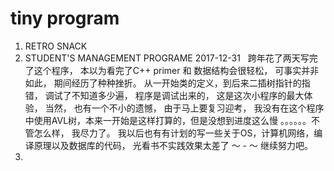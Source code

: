 # tiny program
1. RETRO SNACK
2. STUDENT'S MANAGEMENT PROGRAME  2017-12-31
   跨年花了两天写完了这个程序， 本以为看完了C++ primer 和 数据结构会很轻松， 可事实并非如此， 期间经历了种种挫折。 从一开始类的定义，到后来二插树指针的指错， 调试了不知道多少遍， 程序是调试出来的， 这是这次小程序的最大体验， 当然， 也有一个不小的遗憾， 由于马上要复习迎考， 我没有在这个程序中使用AVL树，本来一开始是这样打算的，但是没想到进度这么慢 。。。。。。不管怎么样， 我尽力了。 我以后也有有计划的写一些关于OS，计算机网络，编译原理以及数据库的代码， 光看书不实践效果太差了 ～ - ～ 继续努力吧。
3. 
